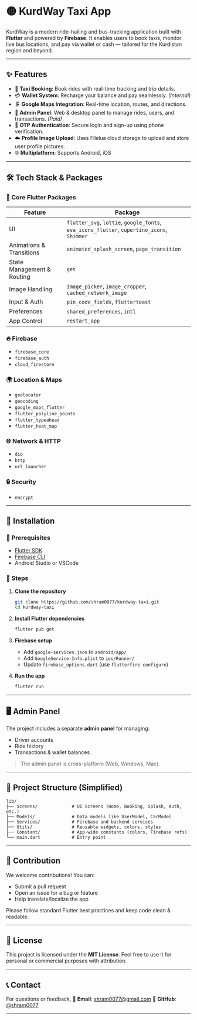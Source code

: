 # 🟡 KurdWay Taxi App

KurdWay is a modern ride-hailing and bus-tracking application built with **Flutter** and powered by **Firebase**. It enables users to book taxis, monitor live bus locations, and pay via wallet or cash — tailored for the Kurdistan region and beyond.

---

## ✨ Features

* 🚖 **Taxi Booking**: Book rides with real-time tracking and trip details.
* 💳 **Wallet System**: Recharge your balance and pay seamlessly. *(Internal)*
* 🗜️ **Google Maps Integration**: Real-time location, routes, and directions.
* 🧰 **Admin Panel**: Web & desktop panel to manage rides, users, and transactions. *(Paid)*
* 🔐 **OTP Authentication**: Secure login and sign-up using phone verification.
* ☁️ **Profile Image Upload**: Uses Filelua cloud storage to upload and store user profile pictures.
* 🌐 **Multiplatform**: Supports Android, iOS

---

## 🛠️ Tech Stack & Packages

### 🔹 Core Flutter Packages

| Feature                    | Package                                                                                    |
| -------------------------- | ------------------------------------------------------------------------------------------ |
| UI                         | `flutter_svg`, `lottie`, `google_fonts`, `eva_icons_flutter`, `cupertino_icons`, `Shimmer` |
| Animations & Transitions   | `animated_splash_screen`, `page_transition`                                                |
| State Management & Routing | `get`                                                                                      |
| Image Handling             | `image_picker`, `image_cropper`, `cached_network_image`                                    |
| Input & Auth               | `pin_code_fields`, `fluttertoast`                                                          |
| Preferences                | `shared_preferences`, `intl`                                                               |
| App Control                | `restart_app`                                                                              |

### 🔥 Firebase

* `firebase_core`
* `firebase_auth`
* `cloud_firestore`

### 🌍 Location & Maps

* `geolocator`
* `geocoding`
* `google_maps_flutter`
* `flutter_polyline_points`
* `flutter_typeahead`
* `flutter_heat_map`

### 🌐 Network & HTTP

* `dio`
* `http`
* `url_launcher`

### 🔒 Security

* `encrypt`

---

## 🧪 Installation

### 🔧 Prerequisites

* [Flutter SDK](https://flutter.dev/docs/get-started/install)
* [Firebase CLI](https://firebase.google.com/docs/cli)
* Android Studio or VSCode

### 📅 Steps

1. **Clone the repository**

   ```bash
   git clone https://github.com/shram0077/kurdway-taxi.git
   cd kurdway-taxi
   ```

2. **Install Flutter dependencies**

   ```bash
   flutter pub get
   ```

3. **Firebase setup**

   * Add `google-services.json` to `android/app/`
   * Add `GoogleService-Info.plist` to `ios/Runner/`
   * Update `firebase_options.dart` (use `flutterfire configure`)

4. **Run the app**

   ```bash
   flutter run
   ```

---

## 🖥️ Admin Panel

The project includes a separate **admin panel** for managing:

* Driver accounts
* Ride history
* Transactions & wallet balances

> The admin panel is cross-platform (Web, Windows, Mac).

---

## 📂 Project Structure (Simplified)

```
lib/
├── Screens/             # UI Screens (Home, Booking, Splash, Auth, etc.)
├── Models/              # Data models like UserModel, CarModel
├── Services/            # Firebase and backend services
├── Utils/               # Reusable widgets, colors, styles
├── Constant/            # App-wide constants (colors, Firebase refs)
└── main.dart            # Entry point
```

---

## 🤝 Contribution

We welcome contributions! You can:

* Submit a pull request
* Open an issue for a bug or feature
* Help translate/localize the app

Please follow standard Flutter best practices and keep code clean & readable.

---

## 📄 License

This project is licensed under the **MIT License**.
Feel free to use it for personal or commercial purposes with attribution.

---

## 📞 Contact

For questions or feedback,
📧 **Email**: [shram0077@gmail.com](mailto:shram0077@gmail.com)
🔗 **GitHub**: [@shram0077](https://github.com/shram0077)

---
